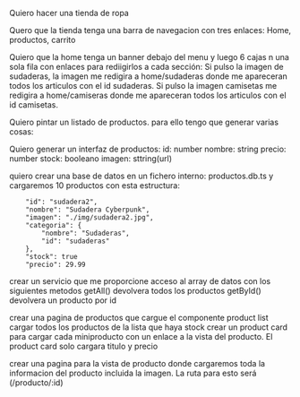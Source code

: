 Quiero hacer una tienda de ropa

Quero que la tienda tenga una barra de navegacion con tres enlaces: Home, productos, carrito

Quiero que la home tenga un banner debajo del menu y luego 6 cajas n una sola fila con enlaces para rediigirlos a cada sección: Si pulso la imagen de sudaderas, la imagen me redigira a home/sudaderas donde me apareceran todos los articulos con el id sudaderas. Si pulso la imagen camisetas me redigira a home/camiseras donde me apareceran todos los articulos con el id camisetas.

Quiero pintar un listado de productos. para ello tengo que generar varias cosas:

Quiero generar un interfaz de productos: 
  id: number
  nombre: string
  precio: number
  stock: booleano
  imagen: sttring(url)

quiero crear una base de datos en un fichero interno: productos.db.ts y cargaremos 10 productos con esta estructura:

        "id": "sudadera2",
        "nombre": "Sudadera Cyberpunk",
        "imagen": "./img/sudadera2.jpg",
        "categoria": {
            "nombre": "Sudaderas",
            "id": "sudaderas"
        },
        "stock": true
        "precio": 29.99

crear un servicio que me proporcione acceso al array de datos con los siguientes metodos
  getAll() devolvera todos los productos
  getById() devolvera un producto por id

crear una pagina de productos que cargue el componente product list
  cargar todos los productos de la lista que haya stock
  crear un product card para cargar cada miniproducto con un enlace a la vista del producto. El product card solo cargara titulo y precio

crear una pagina para la vista de producto donde cargaremos toda la informacion del producto incluida la imagen. La ruta para esto será (/producto/:id)

